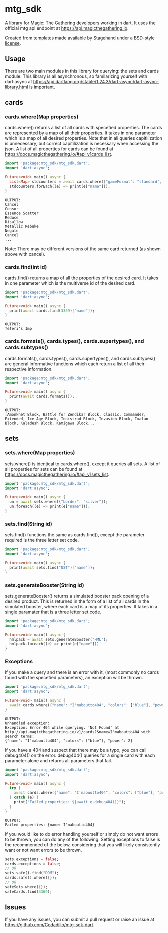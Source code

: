 # mtg_sdk

A library for Magic: The Gathering developers working in dart.
It uses the official mtg api endpoint at https://api.magicthegathering.io.

Created from templates made available by Stagehand under a BSD-style
[license](https://github.com/dart-lang/stagehand/blob/master/LICENSE).

## Usage
There are two main modules in this library for querying: the sets and cards module.
This library is all asynchronous, so familarizing yourself with dart:async at https://api.dartlang.org/stable/1.24.3/dart-async/dart-async-library.html is important.

## cards

### cards.where(Map properties)
cards.where() returns a list of all cards with specefied properties. The cards are represented by a map of all their properties. It takes in one parameter which is a map of all desired properties. Note that in all queries capitilization is unnecessary, but correct capitilization is necessary when accessing the json.
A list of all properties for cards can be found at https://docs.magicthegathering.io/#api_v1cards_list.

```dart
import 'package:mtg_sdk/mtg_sdk.dart';
import 'dart:async';

Future<void> main() async {
  List<Map> stdcounters = await cards.where({"gameFormat": "standard", "legality": "legal", "text": "counter target"});
  stdcounters.forEach((e) => print(e["name"]));
}
```
    OUTPUT:
    Cancel
    Censor
    Essence Scatter
    Reduce
    Disallow
    Metallic Rebuke
    Negate
    Cancel
    ...
Note: There may be different versions of the same card returned (as shown above with cancel).

### cards.find(int id)
cards.find() returns a map of all the properties of the desired card. It takes in one parameter which is the multiverse id of the desired card.

```dart
import 'package:mtg_sdk/mtg_sdk.dart';
import 'dart:async';

Future<void> main() async {
  print(await cards.find(3369)["name"]);
}
```
    OUTPUT:
    Teferi's Imp

### cards.formats(), cards.types(), cards.supertypes(), and cards.subtypes()
cards.formats(), cards.types(), cards.supertypes(), and cards.subtypes() are general informative functions which each return a list of all their respective information.

```dart
import 'package:mtg_sdk/mtg_sdk.dart';
import 'dart:async';

Future<void> main() async {
  print(await cards.formats());
}
```
    OUTPUT:
    [Amonkhet Block, Battle for Zendikar Block, Classic, Commander, Extended, Ice Age Block, Innistrad Block, Invasion Block, Ixalan    Block, Kaladesh Block, Kamigawa Block...
## sets

### sets.where(Map properties)
sets.where() is identical to cards.where(), except it queries all sets. A list of all properties for sets can be found at https://docs.magicthegathering.io/#api_v1sets_list.

```dart
import 'package:mtg_sdk/mtg_sdk.dart';
import 'dart:async';

Future<void> main() async {
  un = await sets.where({"border": "silver"});
  un.foreach((e) => print(e["name"]));
}
```

### sets.find(String id)
sets.find() functions the same as cards.find(), except the parameter required is the three letter set code.

```dart
import 'package:mtg_sdk/mtg_sdk.dart';
import 'dart:async';

Future<void> main() async {
  print(await sets.find("UST")["name"]);
}
```

### sets.generateBooster(String id)
sets.generateBooster() returns a simulated booster pack opening of a desired product. This is returned in the form of a list of all cards in the simulated booster, where each card is a map of its properties. It takes in a single paramater that is a three letter set code.

```dart
import 'package:mtg_sdk/mtg_sdk.dart';
import 'dart:async';

Future<void> main() async {
  hmlpack = await sets.generateBooster("HML");
  hmlpack.foreach((e) => print(e["name"]))
}
```

### Exceptions
If you make a query and there is an error with it, (most commonly no cards found with the specefied parameters), an exception will be thrown.

```dart
import 'package:mtg_sdk/mtg_sdk.dart';
import 'dart:async';

Future<void> main() async {
  await cards.where({"name": "I'maboutto404", "colors": ["blue"], "power": 2});
}
```

    OUTPUT:
    Unhandled exception:
    Exception: Error 404 while querying. 'Not Found' at http://api.magicthegathering.io/v1/cards?&name=I'maboutto404 with search terms:
    {"name": "I'maboutto404", "colors": ["blue"], "power": 2}

If you have a 404 and suspect that there may be a typo, you can call debug404() on the error. debug404() queries for a single card with each parameter alone and returns all parameters that fail.

```dart
import 'package:mtg_sdk/mtg_sdk.dart';
import 'dart:async';

Future<void> main() async {
  try {
    await cards.where({"name": "I'maboutto404", "colors": ["blue"], "power": 2});
  } catch (e) {
    print("Failed properties: ${await e.debug404()}");
  }
}
```

    OUTPUT:
    Failed properties: {name: I'maboutto404}

If you would like to do error handling yourself or simply do not want errors to be thrown, you can do any of the following. Setting exceptions to false is the recommended of the below, considering that you will likely consistently want or not want errors to be thrown.

```dart
sets.exceptions = false;
cards.exceptions = false;
// OR
sets.safe().find("DOM");
cards.safe().where({});
// OR
safeSets.where({});
safeCards.find(3369);
```

## Issues
If you have any issues, you can submit a pull request or raise an issue at https://github.com/Codadillo/mtg-sdk-dart.
